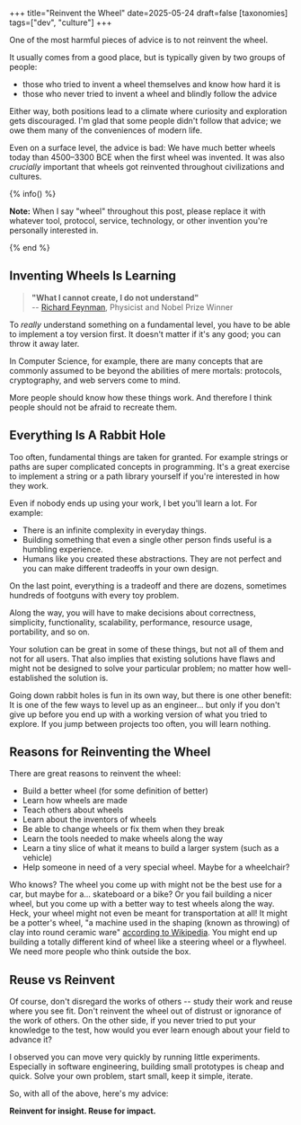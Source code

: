 +++
title="Reinvent the Wheel"
date=2025-05-24
draft=false
[taxonomies]
tags=["dev", "culture"]
+++
 
One of the most harmful pieces of advice is to not reinvent the wheel.

It usually comes from a good place, but is typically given by two groups of people:
- those who tried to invent a wheel themselves and know how hard it is
- those who never tried to invent a wheel and blindly follow the advice

Either way, both positions lead to a climate where curiosity and exploration gets discouraged.
I'm glad that some people didn't follow that advice; we owe them many of the conveniences of modern life.

Even on a surface level, the advice is bad:
We have much better wheels today than 4500–3300 BCE when the first wheel was invented.
It was also *crucially* important that wheels got reinvented throughout civilizations and cultures.

{% info() %}

**Note:** When I say "wheel" throughout this post, please replace it with whatever
tool, protocol, service, technology, or other invention you're personally interested in. 


{% end %}

## Inventing Wheels Is Learning 

> **"What I cannot create, I do not understand"**  
> -- [Richard Feynman](https://en.wikipedia.org/wiki/Richard_Feynman), Physicist and Nobel Prize Winner

To *really* understand something on a fundamental level, you have to be able to implement a toy version first. 
It doesn't matter if it's any good; you can throw it away later.

In Computer Science, for example, there are many concepts that are commonly assumed to be beyond the abilities of mere mortals:
protocols, cryptography, and web servers come to mind.

More people should know how these things work. 
And therefore I think people should not be afraid to recreate them. 

## Everything Is A Rabbit Hole 

Too often, fundamental things are taken for granted. 
For example strings or paths are super complicated concepts in programming.
It's a great exercise to implement a string or a path library yourself
if you're interested in how they work.

Even if nobody ends up using your work, I bet you'll learn a lot. For example:

- There is an infinite complexity in everyday things. 
- Building something that even a single other person finds useful is a humbling experience. 
- Humans like you created these abstractions. They are not perfect and you can make different tradeoffs in your own design. 

On the last point, everything is a tradeoff and there are dozens, sometimes hundreds of footguns with every toy problem. 

Along the way, you will have to make decisions about correctness, simplicity, functionality, scalability, performance, resource usage, portability, and so on.

Your solution can be great in some of these things, but not all of them and not for all users.
That also implies that existing solutions have flaws and might not be designed to solve your particular problem; no matter how well-established the solution is.

Going down rabbit holes is fun in its own way, but there is one other benefit:
It is one of the few ways to level up as an engineer... but only if you don't give up before you end up with a working version of what you tried to explore.
If you jump between projects too often, you will learn nothing.

## Reasons for Reinventing the Wheel

There are great reasons to reinvent the wheel: 

* Build a better wheel (for some definition of better)
* Learn how wheels are made 
* Teach others about wheels
* Learn about the inventors of wheels
* Be able to change wheels or fix them when they break
* Learn the tools needed to make wheels along the way
* Learn a tiny slice of what it means to build a larger system (such as a vehicle)
* Help someone in need of a very special wheel. Maybe for a wheelchair?

Who knows? The wheel you come up with might not be the best use for a car, but maybe for a... skateboard or a bike?
Or you fail building a nicer wheel, but you come up with a better way to test wheels along the way.
Heck, your wheel might not even be meant for transportation at all! 
It might be a potter's wheel, "a machine used in the shaping (known as throwing) of clay into round ceramic ware" [according to Wikipedia](https://en.wikipedia.org/wiki/Wheel).
You might end up building a totally different kind of wheel like a steering wheel or a flywheel.
We need more people who think outside the box. 

## Reuse vs Reinvent 

Of course, don't disregard the works of others -- study their work and reuse where you see fit. Don't reinvent the wheel out of distrust or ignorance of the work of others. 
On the other side, if you never tried to put your knowledge to the test, how would you ever learn enough about your field to advance it?

I observed you can move very quickly by running little experiments. Especially in software engineering, building small prototypes is cheap and quick. Solve your own problem, start small, keep it simple, iterate. 


So, with all of the above, here's my advice: 

**Reinvent for insight. Reuse for impact.**